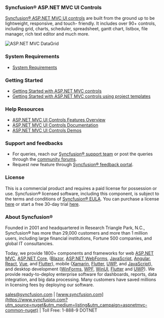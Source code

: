 ### Syncfusion&reg; ASP.NET MVC UI Controls

[Syncfusion&reg; ASP.NET MVC UI controls](https://www.syncfusion.com/aspnet-mvc-ui-controls?utm_source=nuget&utm_medium=listing&utm_campaign=aspnetmvc-common-nuget) are built from the ground up to be lightweight, responsive, and touch-
friendly. It includes over 90+ controls, including grid, charts, scheduler, spreadsheet, gantt chart, listbox, file manager, rich text editor and much more.

![ASP.NET MVC DataGrid](https://raw.githubusercontent.com/SyncfusionExamples/nuget-img/master/blazor/blazor-datagrid.png)

### System Requirements

* [System Requirements](https://ej2.syncfusion.com/aspnetmvc/documentation/system-requirements/?utm_source=nuget&utm_medium=listing&utm_campaign=aspnetmvc-common-nuget)

### Getting Started

* [Getting Started with ASP.NET MVC controls](https://ej2.syncfusion.com/aspnetmvc/documentation/getting-started/visual-studio-2017/?utm_source=nuget&utm_medium=listing&utm_campaign=aspnetmvc-common-nuget)
* [Getting Started with ASP.NET MVC controls using project templates](https://ej2.syncfusion.com/aspnetmvc/documentation/getting-started/project-template/?utm_source=nuget&utm_medium=listing&utm_campaign=aspnetmvc-common-nuget)

### Help Resources

* [ASP.NET MVC UI Controls Features Overview](https://www.syncfusion.com/aspnet-mvc-ui-controls?utm_source=nuget&utm_medium=listing&utm_campaign=aspnetmvc-common-nuget)
* [ASP.NET MVC UI Controls Documentation](https://ej2.syncfusion.com/aspnetmvc/documentation/introduction/?utm_source=nuget&utm_medium=listing&utm_campaign=aspnetmvc-common-nuget)
* [ASP.NET MVC UI Controls Demos](https://ej2.syncfusion.com/home/aspnetmvc.html?utm_source=nuget&utm_medium=listing&utm_campaign=aspnetmvc-common-nuget)

### Support and feedbacks

* For queries, reach our [Syncfusion&reg; support team](https://www.syncfusion.com/support/directtrac/incidents/newincident?utm_source=nuget&utm_medium=listing&utm_campaign=aspnetmvc-common-nuget) or post the queries through the [community forums](https://www.syncfusion.com/forums/aspnetmvc-js2?utm_source=nuget&utm_medium=listing&utm_campaign=aspnetmvc-common-nuget). 
* Request new feature through [Syncfusion&reg; feedback portal](https://www.syncfusion.com/feedback/aspnet-mvc?utm_source=nuget&utm_medium=listing&utm_campaign=aspnetmvc-common-nuget).

### License

This is a commercial product and requires a paid license for possession or use. Syncfusion&reg; licensed software, including this component, is subject to the terms and conditions of [Syncfusion&reg; EULA](https://www.syncfusion.com/eula/es/?utm_source=nuget&utm_medium=listing&utm_campaign=aspnetmvc-common-nuget). You can purchase a license [here]( https://www.syncfusion.com/sales/products?utm_source=nuget&utm_medium=listing&utm_campaign=aspnetmvc-common-nuget) or start a free 30-day trial [here](https://www.syncfusion.com/account/manage-trials/start-trials?utm_source=nuget&utm_medium=listing&utm_campaign=aspnetmvc-common-nuget).

### About Syncfusion&reg;

Founded in 2001 and headquartered in Research Triangle Park, N.C., Syncfusion&reg; has more than 29,000 customers and more than 1 million users, including large financial institutions, Fortune 500 companies, and global IT consultancies.
 
Today, we provide 1800+ components and frameworks for web [ASP.NET MVC](https://www.syncfusion.com/aspnet-mvc-ui-controls?utm_source=nuget&utm_medium=listing&utm_campaign=aspnetmvc-common-nuget), [ASP.NET Core](https://www.syncfusion.com/aspnet-core-ui-controls?utm_source=nuget&utm_medium=listing&utm_campaign=aspnetmvc-common-nuget), ([Blazor](https://www.syncfusion.com/blazor-components?utm_source=nuget&utm_medium=listing&utm_campaign=aspnetmvc-common-nuget), [ASP.NET WebForms](https://www.syncfusion.com/jquery/aspnet-webforms-ui-controls?utm_source=nuget&utm_medium=listing&utm_campaign=aspnetmvc-common-nuget), [JavaScript](https://www.syncfusion.com/javascript-ui-controls?utm_source=nuget&utm_medium=listing&utm_campaign=aspnetmvc-common-nuget), [Angular](https://www.syncfusion.com/angular-ui-components?utm_source=nuget&utm_medium=listing&utm_campaign=aspnetmvc-common-nuget), [React](https://www.syncfusion.com/react-ui-components?utm_source=nuget&utm_medium=listing&utm_campaign=aspnetmvc-common-nuget), [Vue](https://www.syncfusion.com/vue-ui-components?utm_source=nuget&utm_medium=listing&utm_campaign=aspnetmvc-common-nuget), and [Flutter](https://www.syncfusion.com/flutter-widgets?utm_source=nuget&utm_medium=listing&utm_campaign=aspnetmvc-common-nuget)), mobile ([Xamarin](https://www.syncfusion.com/xamarin-ui-controls?utm_source=nuget&utm_medium=listing&utm_campaign=aspnetmvc-common-nuget), [Flutter](https://www.syncfusion.com/flutter-widgets?utm_source=nuget&utm_medium=listing&utm_campaign=aspnetmvc-common-nuget), [UWP](https://www.syncfusion.com/uwp-ui-controls?utm_source=nuget&utm_medium=listing&utm_campaign=aspnetmvc-common-nuget), and [JavaScript](https://www.syncfusion.com/javascript-ui-controls?utm_source=nuget&utm_medium=listing&utm_campaign=aspnetmvc-common-nuget)), and desktop development ([WinForms](https://www.syncfusion.com/winforms-ui-controls?utm_source=nuget&utm_medium=listing&utm_campaign=aspnetmvc-common-nuget), [WPF](https://www.syncfusion.com/wpf-controls?utm_source=nuget&utm_medium=listing&utm_campaign=aspnetmvc-common-nuget), [WinUI](https://www.syncfusion.com/winui-controls?utm_source=nuget&utm_medium=listing&utm_campaign=aspnetmvc-common-nuget), [Flutter](https://www.syncfusion.com/flutter-widgets?utm_source=nuget&utm_medium=listing&utm_campaign=aspnetmvc-common-nuget) and [UWP](https://www.syncfusion.com/uwp-ui-controls?utm_source=nuget&utm_medium=listing&utm_campaign=aspnetmvc-common-nuget)). We provide ready-to-deploy enterprise software for dashboards, reports, data integration, and big data processing. Many customers have saved millions in licensing fees by deploying our software.

[sales@syncfusion.com](mailto:sales@syncfusion.com?Subject=Syncfusion%20ASP.NET%20MVC%20-%20NuGet) | [www.syncfusion.com](https://www.syncfusion.com?utm_source=nuget&utm_medium=listing&utm_campaign=aspnetmvc-common-nuget) | Toll Free: 1-888-9 DOTNET

